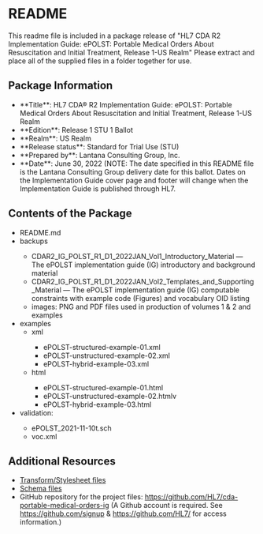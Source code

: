 # README
This readme file is included in a package release of "HL7 CDA R2 Implementation Guide: ePOLST: Portable Medical Orders About Resuscitation and Initial Treatment, Release 1-US Realm"
Please extract and place all of the supplied files in a folder together for use.
## Package Information
<ul>
<li>**Title**: HL7 CDA® R2 Implementation Guide: ePOLST: Portable Medical Orders About Resuscitation and Initial Treatment, Release 1-US Realm</dd>
<li>**Edition**: Release 1 STU 1 Ballot</li>
<li>**Realm**: US Realm</li>
<li>**Release status**: Standard for Trial Use (STU)</li>
<li>**Prepared by**: Lantana Consulting Group, Inc.</li>
<li>**Date**: June 30, 2022 (NOTE: The date specified in this README file is the Lantana Consulting Group
delivery date for this ballot. Dates on the Implementation Guide cover page 
and footer will change when the Implementation Guide is published through HL7.</li>
</ul>

## Contents of the Package
<ul>
<li>README.md</li>
<li>backups</li>
<ul><li>CDAR2_IG_POLST_R1_D1_2022JAN_Vol1_Introductory_Material — The ePOLST implementation guide (IG) introductory and background material</li>
<li>CDAR2_IG_POLST_R1_D1_2022JAN_Vol2_Templates_and_Supporting_Material — The ePOLST implementation guide (IG) computable constraints with example code (Figures) and vocabulary OID listing</li>
<li>images: PNG and PDF files used in production of volumes 1 & 2 and examples</li></ul>
<li>examples
<ul>
<li>xml</li>
<ul>
<li>ePOLST-structured-example-01.xml</li>
<li>ePOLST-unstructured-example-02.xml</li>
<li>ePOLST-hybrid-example-03.xml</li></ul></ul>
<ul>
<li>html</li>
<ul><li>ePOLST-structured-example-01.html</li>
<li>ePOLST-unstructured-example-02.htmlv
<li>ePOLST-hybrid-example-03.html</li></ul></ul>
<li>validation: </li>
<ul>
<li>ePOLST_2021-11-10t.sch</li>
<li>voc.xml</li></ul></ul>
</ul>

## Additional Resources
* [Transform/Stylesheet files](https://hl7.org/permalink/?CDAStyleSheet)
* [Schema files](https://hl7.org/permalink/?CDAR2.0schema)
* GitHub repository for the project files: https://github.com/HL7/cda-portable-medical-orders-ig (A Github account is required. See https://github.com/signup & https://github.com/HL7/ for access information.)
